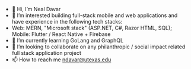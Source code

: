 - 👋 Hi, I’m Neal Davar
- 👀 I’m interested building full-stack mobile and web applications and have experience in the following tech stacks: 
- Web: MERN, "Microsoft stack" (ASP.NET, C#, Razor HTML, SQL); Mobile: Flutter / React Native + Firebase
- 🌱 I’m currently learning GoLang and GraphQL 
- 💞️ I’m looking to collaborate on any philanthropic / social impact related full stack application project
- 📫 How to reach me ndavar@utexas.edu

<!---
nxdavar/nxdavar is a ✨ special ✨ repository because its `README.md` (this file) appears on your GitHub profile.
You can click the Preview link to take a look at your changes.
--->

